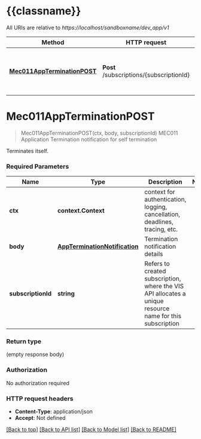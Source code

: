# {{classname}}

All URIs are relative to *https://localhost/sandboxname/dev_app/v1*

Method | HTTP request | Description
------------- | ------------- | -------------
[**Mec011AppTerminationPOST**](AppTermApi.md#Mec011AppTerminationPOST) | **Post** /subscriptions/{subscriptionId} | MEC011 Application Termination notification for self termination

# **Mec011AppTerminationPOST**
> Mec011AppTerminationPOST(ctx, body, subscriptionId)
MEC011 Application Termination notification for self termination

Terminates itself.

### Required Parameters

Name | Type | Description  | Notes
------------- | ------------- | ------------- | -------------
 **ctx** | **context.Context** | context for authentication, logging, cancellation, deadlines, tracing, etc.
  **body** | [**AppTerminationNotification**](AppTerminationNotification.md)| Termination notification details | 
  **subscriptionId** | **string**| Refers to created subscription, where the VIS API allocates a unique resource name for this subscription | 

### Return type

 (empty response body)

### Authorization

No authorization required

### HTTP request headers

 - **Content-Type**: application/json
 - **Accept**: Not defined

[[Back to top]](#) [[Back to API list]](../README.md#documentation-for-api-endpoints) [[Back to Model list]](../README.md#documentation-for-models) [[Back to README]](../README.md)

